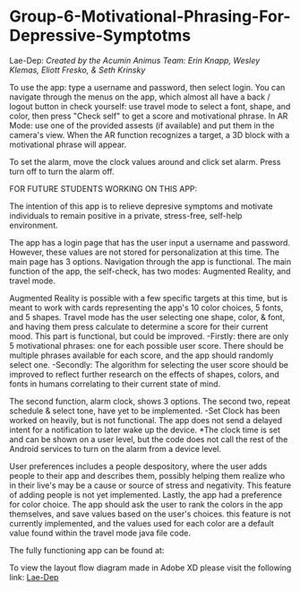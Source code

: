 # Group-6-Motivational-Phrasing-For-Depressive-Symptotms

Lae-Dep: 
<i>Created by the Acumin Animus Team: Erin Knapp, Wesley Klemas, Eliott Fresko, & Seth Krinsky</i>


To use the app: type a username and password, then select login.
You can navigate through the menus on the app, which almost all have a back / logout button
in check yourself: use travel mode to select a font, shape, and color, then press "Check self" to get a score and motivational phrase.
In AR Mode: use one of the provided assests (if available) and put them in the camera's view. When the AR function recognizes a target, a 3D block with a motivational phrase will appear.

To set the alarm, move the clock values around and click set alarm. Press turn off to turn the alarm off.


FOR FUTURE STUDENTS WORKING ON THIS APP:

The intention of this app is to relieve depresive symptoms and motivate individuals to remain positive in a private, stress-free, self-help environment.

The app has a login page that has the user input a username and password. However, these values are not stored for personalization at this time.
The main page has 3 options. Navigation through the app is functional. The main function of the app, the self-check, has two modes: Augmented Reality, and travel mode.

Augmented Reality is possible with a few specific targets at this time, but is meant to work with cards representing the app's 10 color choices, 5 fonts, and 5 shapes.
Travel mode has the user selecting one shape, color, & font, and having them press calculate to determine a score for their current mood. This part is functional, but could be improved.
	-Firstly: there are only 5 motivational phrases: one for each possible user score. There should be multiple phrases available for each score, and the app should randomly select one.
	-Secondly: The algorithm for selecting the user score should be improved to reflect further research on the effects of shapes, colors, and fonts in humans correlating to their current state of mind.

The second function, alarm clock, shows 3 options. The second two, repeat schedule & select tone, have yet to be implemented.
	-Set Clock has been worked on heavily, but is not functional. The app does not send a delayed intent for a notification to later wake up the device.
	*The clock time is set and can be shown on a user level, but the code does not call the rest of the Android services to turn on the alarm from a device level.

User preferences includes a people despository, where the user adds people to their app and describes them, possibly helping them realize who in their live's may be a cause or source of stress and negativity.
This feature of adding people is not yet implemented.
Lastly, the app had a preference for color choice. The app should ask the user to rank the colors in the app themselves, and save values based on the user's choices.
	this feature is not currently implemented, and the values used for each color are a default value found within the travel mode java file code.



The fully functioning app can be found at: 


To view the layout flow diagram made in Adobe XD please visit the following link: <a href="https://xd.adobe.com/view/967b45af-b2dd-49cb-4dea-e6c653e2e426/">Lae-Dep</a>

